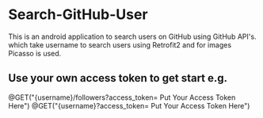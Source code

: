 # Search-GitHub-User
This is an android application to search users on GitHub using GitHub API's. which take username to search users using Retrofit2 and for images Picasso is used.
## Use your own access token to get start  e.g.
@GET("{username}/followers?access_token= Put Your Access Token Here")
@GET("{username}?access_token= Put Your Access Token Here")

